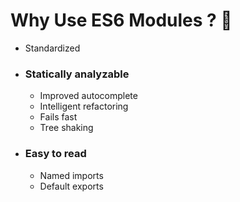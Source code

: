 # Why Use ES6 Modules ? 🤔

* Standardized

* ### Statically analyzable
  * Improved autocomplete
  * Intelligent refactoring
  * Fails fast
  * Tree shaking

* ### Easy to read
  * Named imports
  * Default exports
